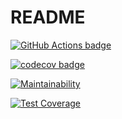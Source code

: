 # README

[![GitHub Actions badge](https://github.com/Noffica/development-mastery/actions/workflows/ci-workflow-1.yml/badge.svg)](https://github.com/Noffica/development-mastery/actions/workflows/ci-workflow-1.yml)

[![codecov badge](https://codecov.io/gh/Noffica/development-mastery/branch/main/graph/badge.svg?token=R20YA0GZVC)](https://codecov.io/gh/Noffica/development-mastery)

[![Maintainability](https://api.codeclimate.com/v1/badges/ac473d834b9277253a8c/maintainability)](https://codeclimate.com/github/Noffica/development-mastery/maintainability)

[![Test Coverage](https://api.codeclimate.com/v1/badges/ac473d834b9277253a8c/test_coverage)](https://codeclimate.com/github/Noffica/development-mastery/test_coverage)
